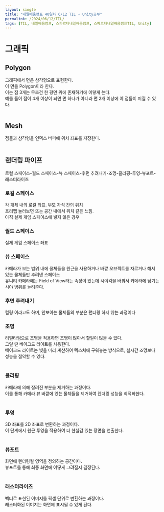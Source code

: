 ```yaml
---
layout: single
title: "내일배움캠프 40일차 6/12 TIL + Unity공부"
permalink: /2024/06/12/TIL/
tags: [TIL, 내일배움캠프, 스파르타내일배움캠프, 스파르타내일배움캠프TIL, Unity]
---
```


# 그래픽
## Polygon
그래픽에서 면은 삼각형으로 표현한다.  
이 면을 Polygon이라 한다.  
이는 점 3개는 무조건 한 평면 위에 존재하기에 이렇게 쓴다.  
예를 들어 점이 4개 이상이 되면 면 하나가 아니라 면 2개 이상에 이 점들이 퍼질 수 있다.  
<br>

## Mesh
점들과 삼각형을 인덱스 버퍼에 위치 좌표를 저장한다.  
<br>

## 랜더링 파이프
로컬 스페이스-월드 스페이스-뷰 스페이스-후면 추려내기-조명-클리핑-투영-뷰포트-래스터라이즈  

### 로컬 스페이스
각 개체 내의 로컬 좌표. 부모 자식 간의 위치  
프리팹 눌러보면 뜨는 공간 내에서 위치 같은 느낌.  
아직 실제 게임 스페이스에 넣지 않은 경우  

### 월드 스페이스
실제 게임 스페이스 좌표  

### 뷰 스페이스
카메라가 보는 범위 내에 물체들을 원근을 사용하거나 바깥 오브젝트를 자르거나 해서 있는 물체들만 추려낸 스페이스  
유니티 카메라에는 Field of View라는 속성이 있는데 시야각을 바꿔서 카메라에 담기는 시야 범위를 늘려준다.  

### 후면 추려내기
컬링 이라고도 하며, 안보이는 물체들의 부분은 랜더링 하지 않는 과정이다  

### 조명
리얼타임으로 조명을 적용하면 조명이 많아서 할일이 많을 수 있다.  
그럴 땐 베이크드 라이트를 사용한다.  
베이크드 라이트는 빛을 미리 계산하여 텍스처에 구워놓는 방식으로, 실시간 조명보다 성능을 절약할 수 있다.  
<br>

### 클리핑
카메라에 의해 잘려진 부분을 제거하는 과정이다.  
이를 통해 카메라 뷰 바깥에 있는 물체들을 제거하여 렌더링 성능을 최적화한다.  
<br>

### 투영
3D 좌표를 2D 좌표로 변환하는 과정이다.  
이 단계에서 원근 투영을 적용하여 더 현실감 있는 장면을 연출한다.  
<br>

### 뷰포트
화면에 렌더링될 영역을 정의하는 공간이다.  
뷰포트를 통해 최종 화면에 어떻게 그려질지 결정된다.  
<br>

### 래스터라이즈
벡터로 표현된 이미지를 픽셀 단위로 변환하는 과정이다.  
래스터화된 이미지는 화면에 표시될 수 있게 된다.  
<br>
